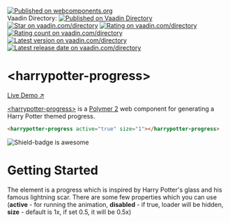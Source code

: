 [![Published on webcomponents.org](https://img.shields.io/badge/webcomponents.org-published-blue.svg)](https://www.webcomponents.org/element/binhbbbb/harrypotter-progress)  
Vaadin Directory:
[![Published on Vaadin  Directory](https://img.shields.io/badge/Vaadin%20Directory-published-00b4f0.svg)](https://vaadin.com/directory/component/binhbbbbshields-badge)
[![Star on vaadin.com/directory](https://img.shields.io/vaadin-directory/star/binhbbbbharrypotter-progress.svg)](https://vaadin.com/directory/component/binhbbbbharrypotter-progress)
[![Rating on vaadin.com/directory](https://img.shields.io/vaadin-directory/rating/binhbbbbharrypotter-progress.svg)](https://vaadin.com/directory/component/binhbbbbharrypotter-progress)
[![Rating count on vaadin.com/directory](https://img.shields.io/vaadin-directory/rc/binhbbbbharrypotter-progress.svg)](https://vaadin.com/directory/component/binhbbbbharrypotter-progress)
[![Latest version on vaadin.com/directory](https://img.shields.io/vaadin-directory/v/binhbbbbharrypotter-progress.svg)](https://vaadin.com/directory/component/binhbbbbharrypotter-progress)
[![Latest release date on vaadin.com/directory](https://img.shields.io/vaadin-directory/rd/binhbbbbharrypotter-progress.svg)](https://vaadin.com/directory/component/binhbbbbharrypotter-progress)

# &lt;harrypotter-progress&gt;

[Live Demo ↗](https://codepen.io/vaadin/pen/dKEQOM?editors=1000)

[&lt;harrypotter-progress&gt;](https://vaadin.com/directory/component/binhbbui411harrypotter-progress) is a [Polymer 2](http://polymer-project.org) web component for generating a Harry Potter themed progress.

<!--
```
<custom-element-demo>
  <template>
    <script src="../webcomponentsjs/webcomponents-lite.js"></script>
    <link rel="import" href="harrypotter-progress.html">
    <next-code-block></next-code-block>
  </template>
</custom-element-demo>
```
-->
```html
<harrypotter-progress active="true" size="1"></harrypotter-progress>
```

![Shield-badge is awesome](https://dl.dropbox.com/s/7dplrcjwdibprdm/harrypotter-progress.gif?dl=0)

# Getting Started  
  
The element is a progress which is inspired by Harry Potter's glass and his famous lightning scar. There are some few properties which you can use (**active** - for running the animation, **disabled** - if true, loader will be hidden, **size** - default is 1x, if set 0.5, it will be 0.5x) 
